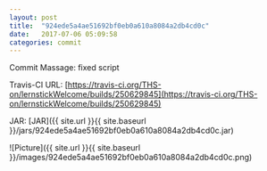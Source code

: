 ```yaml
---
layout: post
title:  "924ede5a4ae51692bf0eb0a610a8084a2db4cd0c"
date:   2017-07-06 05:09:58
categories: commit
---
```


Commit Massage: fixed script  

Travis-CI URL: [https://travis-ci.org/THS-on/lernstickWelcome/builds/250629845](https://travis-ci.org/THS-on/lernstickWelcome/builds/250629845)

JAR: [JAR]({{ site.url }}{{ site.baseurl }}/jars/924ede5a4ae51692bf0eb0a610a8084a2db4cd0c.jar)

![Picture]({{ site.url }}{{ site.baseurl }}/images/924ede5a4ae51692bf0eb0a610a8084a2db4cd0c.png)

